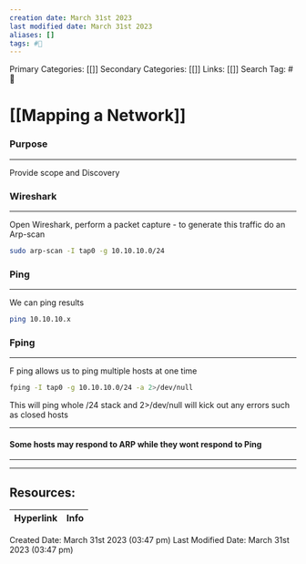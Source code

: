```yaml
---
creation date: March 31st 2023
last modified date: March 31st 2023
aliases: []
tags: #📖
---
```


Primary Categories: [[]] 
Secondary Categories: [[]] 
Links: [[]] 
Search Tag: #📖  

# [[Mapping a Network]]  

### Purpose
---
Provide scope and Discovery


### Wireshark
---
Open Wireshark, perform a packet capture - to generate this traffic do an Arp-scan
```bash
sudo arp-scan -I tap0 -g 10.10.10.0/24
```


### Ping 
---
We can ping results
```bash
ping 10.10.10.x
```


### Fping
---
F ping allows us to ping multiple hosts at one time
```bash
fping -I tap0 -g 10.10.10.0/24 -a 2>/dev/null
```
This will ping whole /24 stack and 2>/dev/null will kick out any errors such as closed hosts

---
#### Some hosts may respond to ARP while they wont respond to Ping
---





___

## Resources:

| Hyperlink | Info |
| --------- | ---- |


Created Date: March 31st 2023 (03:47 pm) 
Last Modified Date: March 31st 2023 (03:47 pm)
